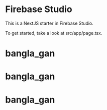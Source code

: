 # Firebase Studio

This is a NextJS starter in Firebase Studio.

To get started, take a look at src/app/page.tsx.
# bangla_gan
# bangla_gan
# bangla_gan
